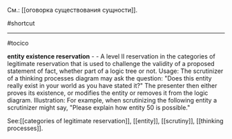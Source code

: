 См.: [[оговорка существования сущности]].

#shortcut




<hr/>

#tocico

<b>entity existence reservation</b> -  - A level II reservation in the categories of legitimate reservation that is used to challenge the validity of a proposed statement of fact, whether part of a logic tree or not.
Usage: The scrutinizer of a thinking processes diagram may ask the question: "Does this entity really exist in your world as you have stated it?" The presenter then either proves its existence, or modifies the entity or removes it from the logic diagram. Illustration:  For example, when scrutinizing the following entity a scrutinizer might say, "Please explain how entity 50 is possible." 
 
 



See:[[categories of legitimate reservation]], [[entity]], [[scrutiny]], [[thinking processes]].
